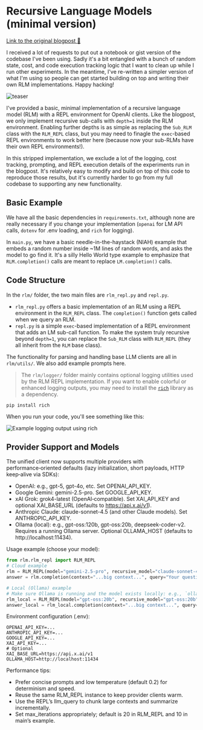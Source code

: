 # Recursive Language Models (minimal version) 

[Link to the original blogpost 📝](https://alexzhang13.github.io/blog/2025/rlm/)

I received a lot of requests to put out a notebook or gist version of the codebase I've been using. Sadly it's a bit entangled with a bunch of random state, cost, and code execution tracking logic that I want to clean up while I run other experiments. In the meantime, I've re-written a simpler version of what I'm using so people can get started building on top and writing their own RLM implementations. Happy hacking!

![teaser](media/rlm.png)

I've provided a basic, minimal implementation of a recursive language model (RLM) with a REPL environment for OpenAI clients. Like the blogpost, we only implement recursive sub-calls with `depth=1` inside the RLM environment. Enabling further depths is as simple as replacing the `Sub_RLM` class with the `RLM_REPL` class, but you may need to finagle the `exec`-based REPL environments to work better here (because now your sub-RLMs have their own REPL environments!).

In this stripped implementation, we exclude a lot of the logging, cost tracking, prompting, and REPL execution details of the experiments run in the blogpost. It's relatively easy to modify and build on top of this code to reproduce those results, but it's currently harder to go from my full codebase to supporting any new functionality.

## Basic Example
We have all the basic dependencies in `requirements.txt`, although none are really necessary if you change your implementation (`openai` for LM API calls, `dotenv` for .env loading, and `rich` for logging).

In `main.py`, we have a basic needle-in-the-haystack (NIAH) example that embeds a random number inside ~1M lines of random words, and asks the model to go find it. It's a silly Hello World type example to emphasize that `RLM.completion()` calls are meant to replace `LM.completion()` calls.

## Code Structure
In the `rlm/` folder, the two main files are `rlm_repl.py` and `repl.py`. 
* `rlm_repl.py` offers a basic implementation of an RLM using a REPL environment in the `RLM_REPL` class. The `completion()` function gets called when we query an RLM.
* `repl.py` is a simple `exec`-based implementation of a REPL environment that adds an LM sub-call function. To make the system truly recursive beyond `depth=1`, you can replace the `Sub_RLM` class with `RLM_REPL` (they all inherit from the `RLM` base class).

The functionality for parsing and handling base LLM clients are all in `rlm/utils/`. We also add example prompts here.

> The `rlm/logger/` folder mainly contains optional logging utilities used by the RLM REPL implementation. If you want to enable colorful or enhanced logging outputs, you may need to install the [`rich`](https://github.com/Textualize/rich) library as a dependency.
```
pip install rich
```

When you run your code, you'll see something like this:

![Example logging output using `rich`](media/rich.png)

## Provider Support and Models
The unified client now supports multiple providers with performance‑oriented defaults (lazy initialization, short payloads, HTTP keep‑alive via SDKs):

- OpenAI: e.g., gpt-5, gpt-4o, etc. Set OPENAI_API_KEY.
- Google Gemini: gemini-2.5-pro. Set GOOGLE_API_KEY.
- xAI Grok: grok4-latest (OpenAI‑compatible). Set XAI_API_KEY and optional XAI_BASE_URL (defaults to https://api.x.ai/v1).
- Anthropic Claude: claude-sonnet-4.5 (and other Claude models). Set ANTHROPIC_API_KEY.
- Ollama (local): e.g., gpt-oss:120b, gpt-oss:20b, deepseek-coder-v2. Requires a running Ollama server. Optional OLLAMA_HOST (defaults to http://localhost:11434).

Usage example (choose your model):

```python
from rlm.rlm_repl import RLM_REPL
# Cloud example
rlm = RLM_REPL(model="gemini-2.5-pro", recursive_model="claude-sonnet-4.5", enable_logging=True)
answer = rlm.completion(context="...big context...", query="Your question")

# Local (Ollama) example
# Make sure Ollama is running and the model exists locally: e.g., `ollama pull gpt-oss:20b`
rlm_local = RLM_REPL(model="gpt-oss:20b", recursive_model="gpt-oss:20b", enable_logging=True)
answer_local = rlm_local.completion(context="...big context...", query="Your question")
```

Environment configuration (.env):

```
OPENAI_API_KEY=...
ANTHROPIC_API_KEY=...
GOOGLE_API_KEY=...
XAI_API_KEY=...
# Optional
XAI_BASE_URL=https://api.x.ai/v1
OLLAMA_HOST=http://localhost:11434
```

Performance tips:
- Prefer concise prompts and low temperature (default 0.2) for determinism and speed.
- Reuse the same RLM_REPL instance to keep provider clients warm.
- Use the REPL’s llm_query to chunk large contexts and summarize incrementally.
- Set max_iterations appropriately; default is 20 in RLM_REPL and 10 in main’s example.
